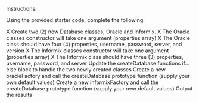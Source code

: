 Instructions:

Using the provided starter code, complete the following:

X Create two (2) new Database classes, Oracle and Informix.
X The Oracle classes constructor will take one argument (properties array)
X The Oracle class should have four (4) properties, username, password, server, and version
X The Informix classes constructor will take one argument (properties array)
X The Informix class should have three (3) properties, username, password, and server
Update the createDatabase functions if…else block to handle the two newly created classes
Create a new oracleFactory and call the createDatabase prototype function (supply your own default values)
Create a new informixFactory and call the createDatabase prototype function (supply your own default values)
Output the results
